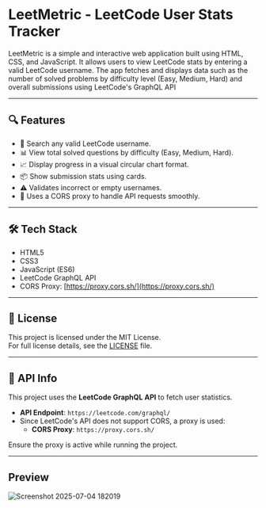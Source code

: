 # LeetMetric - LeetCode User Stats Tracker

LeetMetric is a simple and interactive web application built using HTML, CSS, and JavaScript. It allows users to view LeetCode stats by entering a valid LeetCode username. The app fetches and displays data such as the number of solved problems by difficulty level (Easy, Medium, Hard) and overall submissions using LeetCode's GraphQL API

---

## 🔍 Features

- 🔎 Search any valid LeetCode username.
- 📊 View total solved questions by difficulty (Easy, Medium, Hard).
- 📈 Display progress in a visual circular chart format.
- 📦 Show submission stats using cards.
- ⚠️ Validates incorrect or empty usernames.
- 🧩 Uses a CORS proxy to handle API requests smoothly.

---

## 🛠️ Tech Stack

- HTML5
- CSS3
- JavaScript (ES6)
- LeetCode GraphQL API
- CORS Proxy: [https://proxy.cors.sh/](https://proxy.cors.sh/)

---
## 📜 License

This project is licensed under the MIT License.  
For full license details, see the [LICENSE](LICENSE) file.

---

## 🔗 API Info

This project uses the **LeetCode GraphQL API** to fetch user statistics.

- **API Endpoint**: `https://leetcode.com/graphql/`
- Since LeetCode's API does not support CORS, a proxy is used:
  - **CORS Proxy**: `https://proxy.cors.sh/`

Ensure the proxy is active while running the project.

---
## Preview

![Screenshot 2025-07-04 182019](https://github.com/user-attachments/assets/5883c93f-cdb2-40bf-93b6-287b4b224769)


